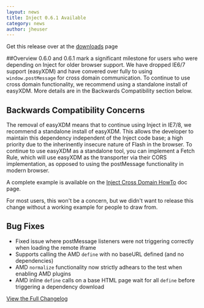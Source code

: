 ```yaml
---
layout: news
title: Inject 0.6.1 Available
category: news
author: jheuser
---
```


Get this release over at the [downloads](/download) page

##Overview
0.6.0 and 0.6.1 mark a significant milestone for users who were depending on Inject for older browser support. We have dropped IE6/7 support (easyXDM) and have convered over fully to using `window.postMessage` for cross domain communication. To continue to use cross domain functionality, we recommend using a standalone install of easyXDM. More details are in the Backwards Compatibility section below.

## Backwards Compatibility Concerns
The removal of easyXDM means that to continue using Inject in IE7/8, we recommend a standalone install of easyXDM. This allows the developer to maintain this dependency independent of the Inject code base; a high priority due to the inherinently insecure nature of Flash in the browser. To continue to use easyXDM as a standalone tool, you can implement a Fetch Rule, which will use easyXDM as the transporter via their CORS implementation, as opposed to using the postMessage functionality in modern browser.

A complete example is available on the [Inject Cross Domain HowTo](/docs/0.6.x/howto/cross_domain.html) doc page.

For most users, this won't be a concern, but we didn't want to release this change without a working example for people to draw from.

## Bug Fixes
* Fixed issue where postMessage listeners were not triggering correctly when loading the remote iframe
* Supports calling the AMD `define` with no baseURL defined (and no dependencies)
* AMD `normalize` functionality now strictly adhears to the test when enabling AMD plugins
* AMD inline `define` calls on a base HTML page wait for all `define` before triggering a dependency download

[View the Full Changelog](https://github.com/linkedin/inject/blob/master/CHANGELOG.md)
